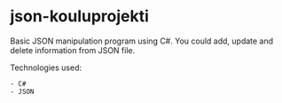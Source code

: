 # json-kouluprojekti

Basic JSON manipulation program using C#. You could add, update and delete information from JSON file.

Technologies used:

    - C#
    - JSON
    
